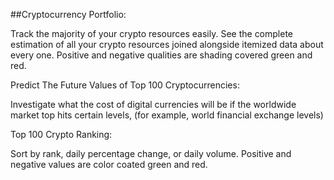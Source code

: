 
##Cryptocurrency Portfolio:

Track the majority of your crypto resources easily. See the complete estimation of all your crypto resources joined alongside itemized data about every one. Positive and negative qualities are shading covered green and red. 


Predict The Future Values of Top 100 Cryptocurrencies:

Investigate what the cost of digital currencies will be if the worldwide market top hits certain levels, (for example, world financial exchange levels)


Top 100 Crypto Ranking:

Sort by rank, daily percentage change, or daily volume. Positive and negative values are color coated green and red.







